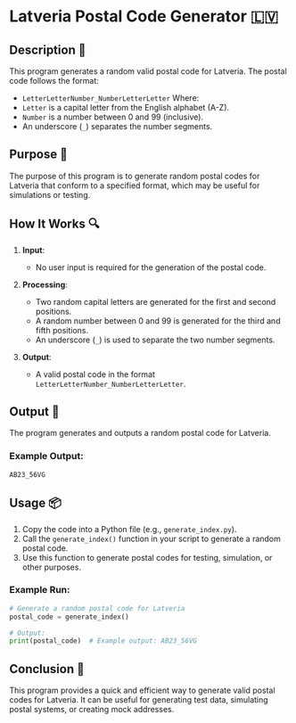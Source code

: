 # Latveria Postal Code Generator 🇱🇻

## Description 📝

This program generates a random valid postal code for Latveria.
The postal code follows the format:

-   `LetterLetterNumber_NumberLetterLetter`
    Where:
-   `Letter` is a capital letter from the English alphabet (A-Z).
-   `Number` is a number between 0 and 99 (inclusive).
-   An underscore (`_`) separates the number segments.

## Purpose 🎯

The purpose of this program is to generate random postal codes for Latveria that conform to a specified format, which may be useful for simulations or testing.

## How It Works 🔍

1. **Input**:

    - No user input is required for the generation of the postal code.

2. **Processing**:

    - Two random capital letters are generated for the first and second positions.
    - A random number between 0 and 99 is generated for the third and fifth positions.
    - An underscore (`_`) is used to separate the two number segments.

3. **Output**:
    - A valid postal code in the format `LetterLetterNumber_NumberLetterLetter`.

## Output 📜

The program generates and outputs a random postal code for Latveria.

### Example Output:

```
AB23_56VG
```

## Usage 📦

1. Copy the code into a Python file (e.g., `generate_index.py`).
2. Call the `generate_index()` function in your script to generate a random postal code.
3. Use this function to generate postal codes for testing, simulation, or other purposes.

### Example Run:

```python
# Generate a random postal code for Latveria
postal_code = generate_index()

# Output:
print(postal_code)  # Example output: AB23_56VG
```

## Conclusion 🚀

This program provides a quick and efficient way to generate valid postal codes for Latveria.
It can be useful for generating test data, simulating postal systems, or creating mock addresses.
